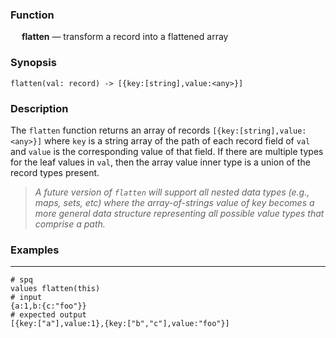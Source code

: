 ### Function

&emsp; **flatten** &mdash; transform a record into a flattened array

### Synopsis

```
flatten(val: record) -> [{key:[string],value:<any>}]
```

### Description

The `flatten` function returns an array of records `[{key:[string],value:<any>}]`
where `key` is a string array of the path of each record field of `val` and
`value` is the corresponding value of that field.
If there are multiple types for the leaf values in `val`, then the array value
inner type is a union of the record types present.

> _A future version of `flatten` will support all nested data types (e.g., maps, sets, etc)
> where the array-of-strings value of key becomes a more general data structure representing
> all possible value types that comprise a path._

### Examples

---

```mdtest-spq {data-layout="stacked"}
# spq
values flatten(this)
# input
{a:1,b:{c:"foo"}}
# expected output
[{key:["a"],value:1},{key:["b","c"],value:"foo"}]
```
